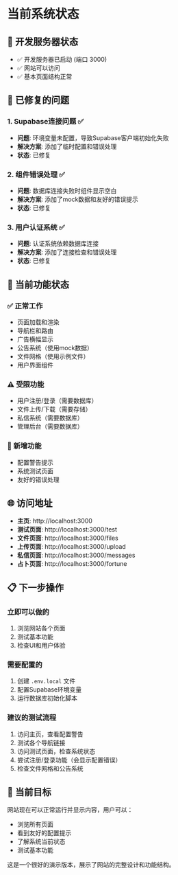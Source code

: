 # 当前系统状态

## 🚀 开发服务器状态
- ✅ 开发服务器已启动 (端口 3000)
- ✅ 网站可以访问
- ✅ 基本页面结构正常

## 🔧 已修复的问题

### 1. Supabase连接问题 ✅
- **问题**: 环境变量未配置，导致Supabase客户端初始化失败
- **解决方案**: 添加了临时配置和错误处理
- **状态**: 已修复

### 2. 组件错误处理 ✅
- **问题**: 数据库连接失败时组件显示空白
- **解决方案**: 添加了mock数据和友好的错误提示
- **状态**: 已修复

### 3. 用户认证系统 ✅
- **问题**: 认证系统依赖数据库连接
- **解决方案**: 添加了连接检查和错误处理
- **状态**: 已修复

## 📱 当前功能状态

### ✅ 正常工作
- 页面加载和渲染
- 导航栏和路由
- 广告横幅显示
- 公告系统（使用mock数据）
- 文件网格（使用示例文件）
- 用户界面组件

### ⚠️ 受限功能
- 用户注册/登录（需要数据库）
- 文件上传/下载（需要存储）
- 私信系统（需要数据库）
- 管理后台（需要数据库）

### 🔧 新增功能
- 配置警告提示
- 系统测试页面
- 友好的错误处理

## 🌐 访问地址

- **主页**: http://localhost:3000
- **测试页面**: http://localhost:3000/test
- **文件页面**: http://localhost:3000/files
- **上传页面**: http://localhost:3000/upload
- **私信页面**: http://localhost:3000/messages
- **占卜页面**: http://localhost:3000/fortune

## 📋 下一步操作

### 立即可以做的
1. 浏览网站各个页面
2. 测试基本功能
3. 检查UI和用户体验

### 需要配置的
1. 创建 `.env.local` 文件
2. 配置Supabase环境变量
3. 运行数据库初始化脚本

### 建议的测试流程
1. 访问主页，查看配置警告
2. 测试各个导航链接
3. 访问测试页面，检查系统状态
4. 尝试注册/登录功能（会显示配置错误）
5. 检查文件网格和公告系统

## 🎯 当前目标

网站现在可以正常运行并显示内容，用户可以：
- 浏览所有页面
- 看到友好的配置提示
- 了解系统当前状态
- 测试基本功能

这是一个很好的演示版本，展示了网站的完整设计和功能结构。 